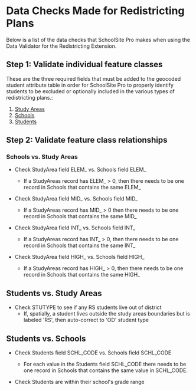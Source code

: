 # Data Checks Made for Redistricting Plans

Below is a list of the data checks that SchoolSite Pro makes when using the Data Validator for the Redistricting Extension.

## Step 1: Validate individual feature classes

These are the three required fields that must be added to the geocoded student attribute table in order for SchoolSite Pro to properly identify students to be excluded or optionally included in the various types of redistricting plans.:

1. [Study Areas](../dataManagement/createData/createStudyareas.md)
2. [Schools](../dataManagement/createData/createSchools.md)
3. [Students](../dataManagement/createData/createStudents.md)


## Step 2: Validate feature class relationships
### Schools vs. Study Areas
* Check StudyArea field ELEM_ vs. Schools field ELEM_
  * If a StudyAreas record has ELEM_ > 0, then there needs to be one record in Schools that contains the same ELEM_

* Check StudyArea field MID_ vs. Schools field MID_
  * If a StudyAreas record has MID_ > 0 then there needs to be one record in Schools that contains the same MID_

* Check StudyArea field INT_ vs. Schools field INT_
  * If a StudyAreas record has INT_ > 0, then there needs to be one record in Schools that contains the same INT_

* Check StudyArea field HIGH_ vs. Schools field HIGH_
  * If a StudyAreas record has HIGH_ > 0, then there needs to be one record in Schools that contains the same HIGH_

## Students vs. Study Areas
* Check STUTYPE to see if any RS students live out of district
  * If, spatially, a student lives outside the study areas boundaries but is labeled 'RS', then auto-correct to 'OD' student type

## Students vs. Schools
* Check Students field SCHL_CODE vs. Schools field SCHL_CODE
  * For each value in the Students field SCHL_CODE there needs to be one record in Schools that contains the same value in SCHL_CODE.

* Check Students are within their school's grade range

 
